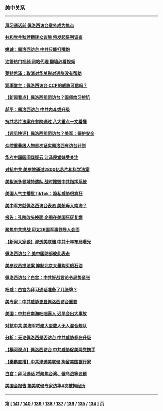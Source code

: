 ### 美中关系
---
#### [拜习通话前 佩洛西访台意外成为焦点](../../pages/nf1412576/n13790835.md?07282045) 
#### [共和党今秋若翻转众议院 将发起系列调查](../../pages/nf1412576/n13790822.md?07282045) 
#### [姚诚：佩洛西访台 中共只能打嘴炮](../../pages/nf1412576/n13790434.md?07282045) 
#### [油管热门视频 网站代理 翻墙必看视频](http://209.222.30.114:81/youtube.html?07282045)
#### [莱特希泽：取消对华关税对通胀没有帮助](../../pages/nf1412576/n13790738.md?07282045) 
#### [观雨堂主：佩洛西访台 CCP的威胁可信吗？](../../pages/nf1412576/n13790757.md?07282045) 
#### [【新闻看点】佩洛西组团访台？国师给习挖坑](../../pages/nf1412576/n13790313.md?07282045) 
#### [郝平：佩洛西访台 中共内斗或升级](../../pages/nf1412576/n13790472.md?07282045) 
#### [抗共芯片法案在参院通过 八大重点一文看懂](../../pages/nf1412576/n13790309.md?07282045) 
#### [【远见快评】佩洛西组团访台？美军：保护安全](../../pages/nf1412576/n13790395.md?07282045) 
#### [众院重量级人物首次证实佩洛西有访台计划](../../pages/nf1412576/n13790372.md?07282045) 
#### [华府中国园间谍疑云 江泽民堂妹受关注](../../pages/nf1412576/n13790180.md?07282045) 
#### [对抗中共 美参院通过2800亿芯片和科学法案](../../pages/nf1412576/n13790299.md?07282045) 
#### [美拟派多领域特遣队 战时摧毁中共指挥系统](../../pages/nf1412576/n13790295.md?07282045) 
#### [美国人气主播批TikTok：隐私威胁很疯狂](../../pages/nf1412576/n13790194.md?07282045) 
#### [美中军方就佩洛西访台表态 美航母入南海？](../../pages/nf1412576/n13790275.md?07282045) 
#### [报告：孔院改头换面 企图在美国死灰复燃](../../pages/nf1412576/n13790218.md?07282045) 
#### [聚焦中共挑战 印太26国军事领导人会面](../../pages/nf1412576/n13790193.md?07282045) 
#### [【新闻大家谈】渗透美联储 中共十年布局曝光](../../pages/nf1412576/n13790158.md?07282045) 
#### [佩洛西访台？ 美中国防部彼此表态](../../pages/nf1412576/n13790021.md?07282045) 
#### [美参议员提法案 抑制北京大量购买俄石油](../../pages/nf1412576/n13789836.md?07282045) 
#### [佩洛西访台？白宫：中共好战言论令局势紧张](../../pages/nf1412576/n13789687.md?07282045) 
#### [杨威：白宫为拜习通话准备了几张牌？](../../pages/nf1412576/n13789715.md?07282045) 
#### [美专家：中共威胁更显佩洛西访台重要](../../pages/nf1412576/n13789714.md?07282045) 
#### [美国：中共在南海咄咄逼人 迟早会出大事故](../../pages/nf1412576/n13789655.md?07282045) 
#### [对抗中共 美海军将建大型载人无人混合舰队](../../pages/nf1412576/n13789623.md?07282045) 
#### [分析：无论佩洛西是否访台 中共威胁都在升级](../../pages/nf1412576/n13789534.md?07282045) 
#### [【横河观点】佩洛西访台 中共威胁促美两党携手](../../pages/nf1412576/n13789610.md?07282045) 
#### [【秦鹏直播】中共渗透美联储 拘留美国银行家](../../pages/nf1412576/n13789607.md?07282045) 
#### [白宫：拜习通话 将聚焦台湾、俄乌战等议题](../../pages/nf1412576/n13789569.md?07282045) 
#### [美国会报告 揭美联储专家访华4次被拘经历](../../pages/nf1412576/n13789570.md?07282045) 

---
#### 第 [ [141](./141.md?07282045) / [140](./140.md?07282045) / [139](./139.md?07282045) / [138](./138.md?07282045) / [137](./137.md?07282045) / [136](./136.md?07282045) / [135](./135.md?07282045) / [134](./134.md?07282045) ] 页
